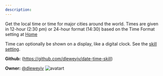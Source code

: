 ```yaml
---
description: 
---
```

Get the local time or time for major cities around the world.  Times
are given in 12-hour (2:30 pm) or 24-hour format (14:30) based on the
Time Format setting at [Home](https://home.mycroft.ai/#/setting/basic)

Time can optionally be shown on a display, like a digital clock.  See
the [skill setting](https://home.mycroft.ai/#/skill).

**Github:** (https://github.com/dleweyiv/date-time-skill)

**Owner:** [@dleweyiv](https://github.com/dleweyiv) ![avatart](https://avatars0.githubusercontent.com/u/32504470?v=4)

